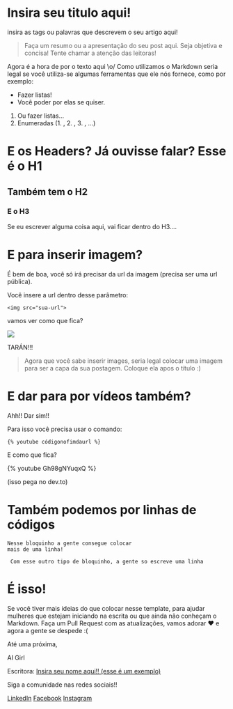 # Insira seu titulo aqui!


insira as tags ou palavras que descrevem o seu artigo aqui!

> Faça um resumo ou a apresentação do seu post aqui. Seja objetiva e concisa! Tente chamar a atenção das leitoras!

Agora é a hora de por o texto aqui \o/ Como utilizamos o Markdown seria legal se você utiliza-se algumas ferramentas que ele nós fornece, como por exemplo:

* Fazer listas!
* Você poder por elas se quiser.

1. Ou fazer listas...
2. Enumeradas (1. , 2. , 3. , ...)


# E os Headers? Já ouvisse falar? Esse é o H1

## Também tem o H2

### E o H3

Se eu escrever alguma coisa aqui, vai ficar dentro do H3....

# E para inserir imagem?

É bem de boa, você só irá precisar da url da imagem (precisa ser uma url pública).

Você insere a url dentro desse parâmetro:

`<img src="sua-url">`

vamos ver como que fica?

<img src="https://superrocket.com.br/wp-content/uploads/2017/09/1-3-1200x600.png">

TARÁN!!!

> Agora que você sabe inserir images, seria legal colocar uma imagem para ser a capa da sua postagem. Coloque ela apos o título :) 

# E dar para por vídeos também?

Ahh!! Dar sim!!

Para isso você precisa usar o comando:

`{% youtube códigonofimdaurl %}`

E como que fica?

{% youtube Gh98gNYuqxQ %}

(isso pega no dev.to)

# Também podemos por linhas de códigos

```
Nesse bloquinho a gente consegue colocar
mais de uma linha!
```

` Com esse outro tipo de bloquinho, a gente so escreve uma linha`

# É isso!

Se você tiver mais ideias do que colocar nesse template, para ajudar mulheres que estejam iniciando na escrita ou que ainda não conheçam o Markdown. Faça um Pull Request com as atualizações, vamos adorar :heart: e agora a gente se despede :(

Até uma próxima,

AI Girl

Escritora: [Insira seu nome aqui!! (esse é um exemplo)](https://www.linkedin.com/company/ai-girls/)

Siga a comunidade nas redes sociais!!

[LinkedIn](https://www.linkedin.com/company/ai-girls/)
[Facebook](https://www.facebook.com/aigirlsbr/)
[Instagram](https://www.instagram.com/aigirlsbrasil/)
